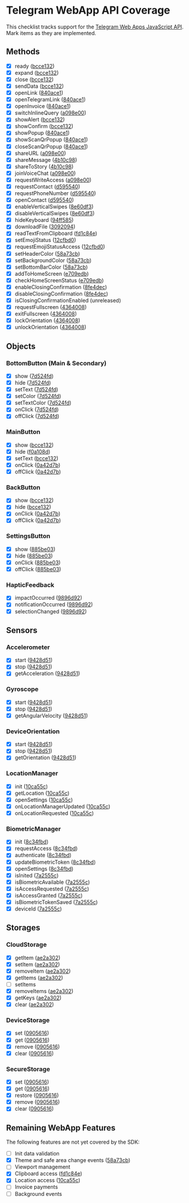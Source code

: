 # Telegram WebApp API Coverage

This checklist tracks support for the [Telegram Web Apps JavaScript API](https://core.telegram.org/bots/webapps). Mark items as they are implemented.

## Methods

- [x] ready ([bcce132](https://github.com/RAprogramm/telegram-webapp-sdk/commit/bcce132))
- [x] expand ([bcce132](https://github.com/RAprogramm/telegram-webapp-sdk/commit/bcce132))
- [x] close ([bcce132](https://github.com/RAprogramm/telegram-webapp-sdk/commit/bcce132))
- [x] sendData ([bcce132](https://github.com/RAprogramm/telegram-webapp-sdk/commit/bcce132))
- [x] openLink ([840ace1](https://github.com/RAprogramm/telegram-webapp-sdk/commit/840ace1))
- [x] openTelegramLink ([840ace1](https://github.com/RAprogramm/telegram-webapp-sdk/commit/840ace1))
- [x] openInvoice ([840ace1](https://github.com/RAprogramm/telegram-webapp-sdk/commit/840ace1))
- [x] switchInlineQuery ([a098e00](https://github.com/RAprogramm/telegram-webapp-sdk/commit/a098e00))
- [x] showAlert ([bcce132](https://github.com/RAprogramm/telegram-webapp-sdk/commit/bcce132))
- [x] showConfirm ([bcce132](https://github.com/RAprogramm/telegram-webapp-sdk/commit/bcce132))
- [x] showPopup ([840ace1](https://github.com/RAprogramm/telegram-webapp-sdk/commit/840ace1))
- [x] showScanQrPopup ([840ace1](https://github.com/RAprogramm/telegram-webapp-sdk/commit/840ace1))
- [x] closeScanQrPopup ([840ace1](https://github.com/RAprogramm/telegram-webapp-sdk/commit/840ace1))
- [x] shareURL ([a098e00](https://github.com/RAprogramm/telegram-webapp-sdk/commit/a098e00))
- [x] shareMessage ([4b10c98](https://github.com/RAprogramm/telegram-webapp-sdk/commit/4b10c98))
- [x] shareToStory ([4b10c98](https://github.com/RAprogramm/telegram-webapp-sdk/commit/4b10c98))
- [x] joinVoiceChat ([a098e00](https://github.com/RAprogramm/telegram-webapp-sdk/commit/a098e00))
- [x] requestWriteAccess ([a098e00](https://github.com/RAprogramm/telegram-webapp-sdk/commit/a098e00))
- [x] requestContact ([d595540](https://github.com/RAprogramm/telegram-webapp-sdk/commit/d595540))
- [x] requestPhoneNumber ([d595540](https://github.com/RAprogramm/telegram-webapp-sdk/commit/d595540))
- [x] openContact ([d595540](https://github.com/RAprogramm/telegram-webapp-sdk/commit/d595540))
- [x] enableVerticalSwipes ([8e60df3](https://github.com/RAprogramm/telegram-webapp-sdk/commit/8e60df3))
- [x] disableVerticalSwipes ([8e60df3](https://github.com/RAprogramm/telegram-webapp-sdk/commit/8e60df3))
- [x] hideKeyboard ([94ff585](https://github.com/RAprogramm/telegram-webapp-sdk/commit/94ff585))
- [x] downloadFile ([3092094](https://github.com/RAprogramm/telegram-webapp-sdk/commit/3092094))
- [x] readTextFromClipboard ([fd1c84e](https://github.com/RAprogramm/telegram-webapp-sdk/commit/fd1c84e))
- [x] setEmojiStatus ([12cfbd0](https://github.com/RAprogramm/telegram-webapp-sdk/commit/12cfbd0))
- [x] requestEmojiStatusAccess ([12cfbd0](https://github.com/RAprogramm/telegram-webapp-sdk/commit/12cfbd0))
- [x] setHeaderColor ([58a73cb](https://github.com/RAprogramm/telegram-webapp-sdk/commit/58a73cb))
- [x] setBackgroundColor ([58a73cb](https://github.com/RAprogramm/telegram-webapp-sdk/commit/58a73cb))
- [x] setBottomBarColor ([58a73cb](https://github.com/RAprogramm/telegram-webapp-sdk/commit/58a73cb))
- [x] addToHomeScreen ([e709edb](https://github.com/RAprogramm/telegram-webapp-sdk/commit/e709edb))
- [x] checkHomeScreenStatus ([e709edb](https://github.com/RAprogramm/telegram-webapp-sdk/commit/e709edb))
- [x] enableClosingConfirmation ([8fe4dec](https://github.com/RAprogramm/telegram-webapp-sdk/commit/8fe4dec))
- [x] disableClosingConfirmation ([8fe4dec](https://github.com/RAprogramm/telegram-webapp-sdk/commit/8fe4dec))
- [x] isClosingConfirmationEnabled (unreleased)
- [x] requestFullscreen ([4364008](https://github.com/RAprogramm/telegram-webapp-sdk/commit/4364008))
- [x] exitFullscreen ([4364008](https://github.com/RAprogramm/telegram-webapp-sdk/commit/4364008))
- [x] lockOrientation ([4364008](https://github.com/RAprogramm/telegram-webapp-sdk/commit/4364008))
- [x] unlockOrientation ([4364008](https://github.com/RAprogramm/telegram-webapp-sdk/commit/4364008))

## Objects

### BottomButton (Main & Secondary)
- [x] show ([7d524fd](https://github.com/RAprogramm/telegram-webapp-sdk/commit/7d524fd))
- [x] hide ([7d524fd](https://github.com/RAprogramm/telegram-webapp-sdk/commit/7d524fd))
- [x] setText ([7d524fd](https://github.com/RAprogramm/telegram-webapp-sdk/commit/7d524fd))
- [x] setColor ([7d524fd](https://github.com/RAprogramm/telegram-webapp-sdk/commit/7d524fd))
- [x] setTextColor ([7d524fd](https://github.com/RAprogramm/telegram-webapp-sdk/commit/7d524fd))
- [x] onClick ([7d524fd](https://github.com/RAprogramm/telegram-webapp-sdk/commit/7d524fd))
- [x] offClick ([7d524fd](https://github.com/RAprogramm/telegram-webapp-sdk/commit/7d524fd))

### MainButton
- [x] show ([bcce132](https://github.com/RAprogramm/telegram-webapp-sdk/commit/bcce132))
- [x] hide ([f0a108d](https://github.com/RAprogramm/telegram-webapp-sdk/commit/f0a108d))
- [x] setText ([bcce132](https://github.com/RAprogramm/telegram-webapp-sdk/commit/bcce132))
- [x] onClick ([0a42d7b](https://github.com/RAprogramm/telegram-webapp-sdk/commit/0a42d7b))
- [x] offClick ([0a42d7b](https://github.com/RAprogramm/telegram-webapp-sdk/commit/0a42d7b))

### BackButton
- [x] show ([bcce132](https://github.com/RAprogramm/telegram-webapp-sdk/commit/bcce132))
- [x] hide ([bcce132](https://github.com/RAprogramm/telegram-webapp-sdk/commit/bcce132))
- [x] onClick ([0a42d7b](https://github.com/RAprogramm/telegram-webapp-sdk/commit/0a42d7b))
- [x] offClick ([0a42d7b](https://github.com/RAprogramm/telegram-webapp-sdk/commit/0a42d7b))

### SettingsButton
- [x] show ([885be03](https://github.com/RAprogramm/telegram-webapp-sdk/commit/885be03))
- [x] hide ([885be03](https://github.com/RAprogramm/telegram-webapp-sdk/commit/885be03))
- [x] onClick ([885be03](https://github.com/RAprogramm/telegram-webapp-sdk/commit/885be03))
- [x] offClick ([885be03](https://github.com/RAprogramm/telegram-webapp-sdk/commit/885be03))

### HapticFeedback
- [x] impactOccurred ([9896d92](https://github.com/RAprogramm/telegram-webapp-sdk/commit/9896d92))
- [x] notificationOccurred ([9896d92](https://github.com/RAprogramm/telegram-webapp-sdk/commit/9896d92))
- [x] selectionChanged ([9896d92](https://github.com/RAprogramm/telegram-webapp-sdk/commit/9896d92))

## Sensors

### Accelerometer
- [x] start ([9428d51](https://github.com/RAprogramm/telegram-webapp-sdk/commit/9428d51))
- [x] stop ([9428d51](https://github.com/RAprogramm/telegram-webapp-sdk/commit/9428d51))
- [x] getAcceleration ([9428d51](https://github.com/RAprogramm/telegram-webapp-sdk/commit/9428d51))

### Gyroscope
- [x] start ([9428d51](https://github.com/RAprogramm/telegram-webapp-sdk/commit/9428d51))
- [x] stop ([9428d51](https://github.com/RAprogramm/telegram-webapp-sdk/commit/9428d51))
- [x] getAngularVelocity ([9428d51](https://github.com/RAprogramm/telegram-webapp-sdk/commit/9428d51))

### DeviceOrientation
- [x] start ([9428d51](https://github.com/RAprogramm/telegram-webapp-sdk/commit/9428d51))
- [x] stop ([9428d51](https://github.com/RAprogramm/telegram-webapp-sdk/commit/9428d51))
- [x] getOrientation ([9428d51](https://github.com/RAprogramm/telegram-webapp-sdk/commit/9428d51))

### LocationManager
- [x] init ([10ca55c](https://github.com/RAprogramm/telegram-webapp-sdk/commit/10ca55c))
- [x] getLocation ([10ca55c](https://github.com/RAprogramm/telegram-webapp-sdk/commit/10ca55c))
- [x] openSettings ([10ca55c](https://github.com/RAprogramm/telegram-webapp-sdk/commit/10ca55c))
- [x] onLocationManagerUpdated ([10ca55c](https://github.com/RAprogramm/telegram-webapp-sdk/commit/10ca55c))
- [x] onLocationRequested ([10ca55c](https://github.com/RAprogramm/telegram-webapp-sdk/commit/10ca55c))

### BiometricManager
- [x] init ([8c34fbd](https://github.com/RAprogramm/telegram-webapp-sdk/commit/8c34fbd))
- [x] requestAccess ([8c34fbd](https://github.com/RAprogramm/telegram-webapp-sdk/commit/8c34fbd))
- [x] authenticate ([8c34fbd](https://github.com/RAprogramm/telegram-webapp-sdk/commit/8c34fbd))
- [x] updateBiometricToken ([8c34fbd](https://github.com/RAprogramm/telegram-webapp-sdk/commit/8c34fbd))
- [x] openSettings ([8c34fbd](https://github.com/RAprogramm/telegram-webapp-sdk/commit/8c34fbd))
- [x] isInited ([7a2555c](https://github.com/RAprogramm/telegram-webapp-sdk/commit/7a2555c))
- [x] isBiometricAvailable ([7a2555c](https://github.com/RAprogramm/telegram-webapp-sdk/commit/7a2555c))
- [x] isAccessRequested ([7a2555c](https://github.com/RAprogramm/telegram-webapp-sdk/commit/7a2555c))
- [x] isAccessGranted ([7a2555c](https://github.com/RAprogramm/telegram-webapp-sdk/commit/7a2555c))
- [x] isBiometricTokenSaved ([7a2555c](https://github.com/RAprogramm/telegram-webapp-sdk/commit/7a2555c))
- [x] deviceId ([7a2555c](https://github.com/RAprogramm/telegram-webapp-sdk/commit/7a2555c))

## Storages

### CloudStorage
- [x] getItem ([ae2a302](https://github.com/RAprogramm/telegram-webapp-sdk/commit/ae2a302))
- [x] setItem ([ae2a302](https://github.com/RAprogramm/telegram-webapp-sdk/commit/ae2a302))
- [x] removeItem ([ae2a302](https://github.com/RAprogramm/telegram-webapp-sdk/commit/ae2a302))
- [x] getItems ([ae2a302](https://github.com/RAprogramm/telegram-webapp-sdk/commit/ae2a302))
- [ ] setItems
- [x] removeItems ([ae2a302](https://github.com/RAprogramm/telegram-webapp-sdk/commit/ae2a302))
- [x] getKeys ([ae2a302](https://github.com/RAprogramm/telegram-webapp-sdk/commit/ae2a302))
- [x] clear ([ae2a302](https://github.com/RAprogramm/telegram-webapp-sdk/commit/ae2a302))

### DeviceStorage
- [x] set ([0905616](https://github.com/RAprogramm/telegram-webapp-sdk/commit/0905616))
- [x] get ([0905616](https://github.com/RAprogramm/telegram-webapp-sdk/commit/0905616))
- [x] remove ([0905616](https://github.com/RAprogramm/telegram-webapp-sdk/commit/0905616))
- [x] clear ([0905616](https://github.com/RAprogramm/telegram-webapp-sdk/commit/0905616))

### SecureStorage
- [x] set ([0905616](https://github.com/RAprogramm/telegram-webapp-sdk/commit/0905616))
- [x] get ([0905616](https://github.com/RAprogramm/telegram-webapp-sdk/commit/0905616))
- [x] restore ([0905616](https://github.com/RAprogramm/telegram-webapp-sdk/commit/0905616))
- [x] remove ([0905616](https://github.com/RAprogramm/telegram-webapp-sdk/commit/0905616))
- [x] clear ([0905616](https://github.com/RAprogramm/telegram-webapp-sdk/commit/0905616))

## Remaining WebApp Features

The following features are not yet covered by the SDK:

- [ ] Init data validation
- [x] Theme and safe area change events ([58a73cb](https://github.com/RAprogramm/telegram-webapp-sdk/commit/58a73cb))
- [ ] Viewport management
- [x] Clipboard access ([fd1c84e](https://github.com/RAprogramm/telegram-webapp-sdk/commit/fd1c84e))
- [x] Location access ([10ca55c](https://github.com/RAprogramm/telegram-webapp-sdk/commit/10ca55c))
- [ ] Invoice payments
- [ ] Background events
